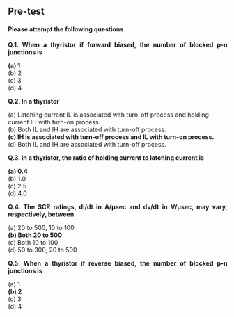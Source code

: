﻿## Pre-test
#### Please attempt the following questions

<p align="justify"><b>Q.1. When a thyristor if forward biased, the number of blocked p-n junctions is</b></p>
<b>(a) 1</b><br>
(b)	2<br>
(c)	3<br>
(d)	4<br>

<p align="justify"><b>Q.2. In a thyristor</b></p>
(a)	Latching current IL is associated with turn-off process and holding current IH with turn-on process.<br>
(b)	Both IL and IH are associated with turn-off process.<br>
<b>(c)	IH is associated with turn-off process and IL with turn-on process.</b><br>
(d)	Both IL and IH are associated with turn-off process.<br>

<p align="justify"><b>Q.3. In a thyristor, the ratio of holding current to latching current is</b></p>
<b>(a)	0.4</b><br>
(b)	1.0<br>
(c)	2.5<br>
(d)	4.0<br>

<p align="justify"><b>Q.4. The SCR ratings, di/dt in A/µsec and dv/dt in V/µsec, may vary, respectively, between</b></p>
(a)	20 to 500, 10 to 100<br>
<b>(b)	Both 20 to 500</b><br>
(c)	Both 10 to 100<br>
(d)	50 to 300, 20 to 500<br>

<p align="justify"><b>Q.5. When a thyristor if reverse biased, the number of blocked p-n junctions is</b></p>
(a)	1<br>
<b>(b)	2</b><br>
(c)	3<br>
(d)	4<br>
